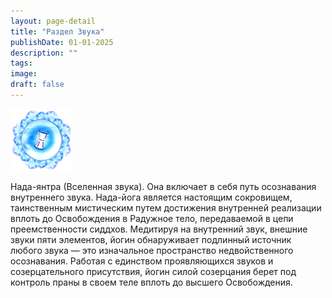 ```yaml
---
layout: page-detail
title: "Раздел Звука"
publishDate: 01-01-2025
description: ""
tags:
image:
draft: false
---
```


![](/binaries/am/8175.jpg) 

 Нада-янтра (Вселенная звука). Она включает в себя путь осознавания внутреннего звука. Нада-йога является настоящим сокровищем, таинственным мистическим путем достижения внутренней реализации вплоть до Освобождения в Радужное тело, передаваемой в цепи преемственности сиддхов. Медитируя на внутренний звук, внешние звуки пяти элементов, йогин обнаруживает подлинный источник любого звука — это изначальное пространство недвойственного осознавания. Работая с единством проявляющихся звуков и созерцательного присутствия, йогин силой созерцания берет под контроль праны в своем теле вплоть до высшего Освобождения.
  
  
